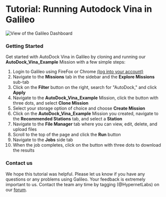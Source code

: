 # Tutorial: Running Autodock Vina in Galileo

![View of the Galileo Dashboard](images/autodock/autodock_vina.gif)

### Getting Started

Get started with AutoDock Vina in Galileo by cloning and running our **AutoDock_Vina_Example** Mission with a few simple steps:

1.	Login to Galileo using FireFox or Chrome [(log into your account)](http://galileo.hypernetlabs.io/)
2.	Navigate to the **Missions** tab in the sidebar and the **Explore Missions** sub-tab
3.	Click on the **Filter** button on the right, search for "AutoDock," and click **Apply**
4.	Navigate to the **AutoDock_Vina_Example** Mission, click the button with three dots, and select **Clone Mission**
5.	Select your storage option of choice and choose **Create Mission**
6.	Click on the **AutoDock_Vina_Example** Mission you created, navigate to the **Recommended Stations** tab, and select a **Station**
7.	Navigate to the **File Manager** tab where you can view, edit, delete, and upload files
8.	Scroll to the top of the page and click the **Run** button
9.	Navigate to the **Jobs** side tab
10.	When the job completes, click on the button with three dots to download the results

### Contact us

We hope this tutorial was helpful. Please let us know if you have any questions or any problems using Galileo. Your feedback is extremely important to us. Contact the team any time by tagging (@HypernetLabs) on our [forum](https://galileo-forum.hypernetlabs.io).
